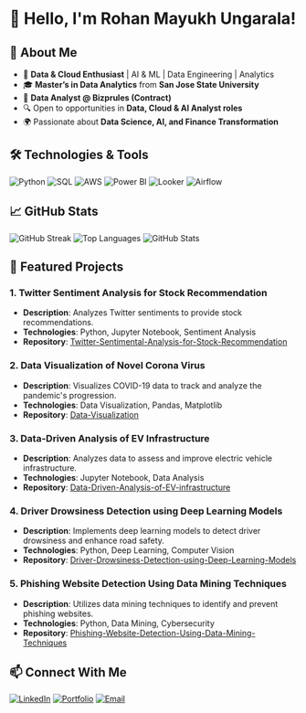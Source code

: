 # 👋 Hello, I'm Rohan Mayukh Ungarala!

## 🚀 About Me
- 🎯 **Data & Cloud Enthusiast** | AI & ML | Data Engineering | Analytics
- 🎓 **Master’s in Data Analytics** from **San Jose State University**
- 💼 **Data Analyst @ Bizprules (Contract)**
- 🔍 Open to opportunities in **Data, Cloud & AI Analyst roles**
- 🌍 Passionate about **Data Science, AI, and Finance Transformation**

## 🛠️ Technologies & Tools
![Python](https://img.shields.io/badge/-Python-333?style=flat&logo=python)
![SQL](https://img.shields.io/badge/-SQL-333?style=flat&logo=postgresql)
![AWS](https://img.shields.io/badge/-AWS-232F3E?style=flat&logo=amazon-aws)
![Power BI](https://img.shields.io/badge/-Power%20BI-F2C811?style=flat&logo=power-bi)
![Looker](https://img.shields.io/badge/-Looker-4285F4?style=flat&logo=looker)
![Airflow](https://img.shields.io/badge/-Airflow-017CEE?style=flat&logo=apache-airflow)

## 📈 GitHub Stats
![GitHub Streak](https://streak-stats.demolab.com?user=RohanUngarala&theme=dark&hide_border=true)
![Top Languages](https://github-readme-stats.vercel.app/api/top-langs/?username=RohanUngarala&layout=compact&theme=dark)
![GitHub Stats](https://github-readme-stats.vercel.app/api?username=RohanUngarala&show_icons=true&theme=dark)

## 📂 Featured Projects

### 1. Twitter Sentiment Analysis for Stock Recommendation
- **Description**: Analyzes Twitter sentiments to provide stock recommendations.
- **Technologies**: Python, Jupyter Notebook, Sentiment Analysis
- **Repository**: [Twitter-Sentimental-Analysis-for-Stock-Recommendation](https://github.com/RohanUngarala/Twitter-Sentimental-Analysis-for-Stock-Recommendation)

### 2. Data Visualization of Novel Corona Virus
- **Description**: Visualizes COVID-19 data to track and analyze the pandemic's progression.
- **Technologies**: Data Visualization, Pandas, Matplotlib
- **Repository**: [Data-Visualization](https://github.com/RohanUngarala/Data-Visualization)

### 3. Data-Driven Analysis of EV Infrastructure
- **Description**: Analyzes data to assess and improve electric vehicle infrastructure.
- **Technologies**: Jupyter Notebook, Data Analysis
- **Repository**: [Data-Driven-Analysis-of-EV-infrastructure](https://github.com/RohanUngarala/Data-Driven-Analysis-of-EV-infrastructure)

### 4. Driver Drowsiness Detection using Deep Learning Models
- **Description**: Implements deep learning models to detect driver drowsiness and enhance road safety.
- **Technologies**: Python, Deep Learning, Computer Vision
- **Repository**: [Driver-Drowsiness-Detection-using-Deep-Learning-Models](https://github.com/RohanUngarala/Driver-Drowsiness-Detection-using-Deep-Learning-Models)

### 5. Phishing Website Detection Using Data Mining Techniques
- **Description**: Utilizes data mining techniques to identify and prevent phishing websites.
- **Technologies**: Python, Data Mining, Cybersecurity
- **Repository**: [Phishing-Website-Detection-Using-Data-Mining-Techniques](https://github.com/RohanUngarala/Phishing-Website-Detection-Using-Data-Mining-Techniques)

## 📫 Connect With Me
[![LinkedIn](https://img.shields.io/badge/-LinkedIn-blue?style=flat&logo=Linkedin)](https://www.linkedin.com/in/rohanungarala/)
[![Portfolio](https://img.shields.io/badge/-Portfolio-181717?style=flat&logo=github)](https://github.com/RohanUngarala)
[![Email](https://img.shields.io/badge/-Email-c14438?style=flat&logo=gmail&logoColor=white)](mailto:rohanungarala@gmail.com)
